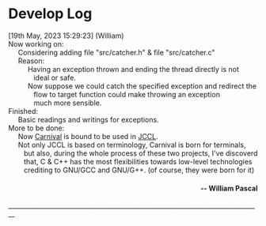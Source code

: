 # Develop Log

\[19th May, 2023 15:29:23\] (William)  
Now working on:  
$~~~~$ Considering adding file "src/catcher.h" & file "src/catcher.c"  
$~~~~$ Reason:  
$~~~~$ $~~~~$ Having an exception thrown and ending the thread directly is not  
$~~~~$ $~~~~$ $~~$ ideal or safe.  
$~~~~$ $~~~~$ Now suppose we could catch the specified exception and redirect
the  
$~~~~$ $~~~~$ $~~$ flow to target function could make throwing an exception  
$~~~~$ $~~~~$ $~~$ much more sensible.  
Finished:  
$~~~~$ Basic readings and writings for exceptions.  
More to be done:  
$~~~~$ Now [Carnival](https://github.com/WilliamPascal/Carnival) is bound to be
used in [JCCL](https://github.com/WilliamPascal/JackCraftCommodoreLauncher).  
$~~~~$ Not only JCCL is based on terminology, Carnival is born for terminals,  
$~~~~$ $~~$ but also, during the whole process of these two projects, I've
discoverd  
$~~~~$ $~~$ that, C & C++ has the most flexibilities towards low-level
technologies  
$~~~~$ $~~$ crediting to GNU/GCC and GNU/G++. (of course, they were born for it)

<h4 align="right">-- William Pascal</h4>
________________________________________________________________________________
